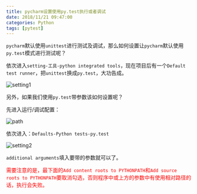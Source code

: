 ```yaml
---
title: pycharm设置使用py.test执行或者调试
date: 2018/11/21 09:47:00
categories: Python
tags: [pytest]
---
```


`pycharm`默认使用`unittest`进行测试及调试，那么如何设置让`pycharm`默认使用`py.test`模式进行测试呢？

<!-- more -->

依次进入`setting-工具-python integrated tools`，现在项目后有一个`Default test runner`，把`unittest`换成`py.test`，大功告成。

![setting1](http://img.qizhenjun.com/QQ%E6%88%AA%E5%9B%BE20181121095743.png)



另外，如果我们使用`py.test`带参数该如何设置呢？

先进入运行/调试配置：

![path](http://img.qizhenjun.com/QQ%E6%88%AA%E5%9B%BE20181121100120.png)

依次进入：`Defaults-Python tests-py.test`

![setting2](http://img.qizhenjun.com/QQ%E6%88%AA%E5%9B%BE20181121100345.png)

`additional arguments`填入要带的参数就可以了。

<font color='red'>需要注意的是，最下面的`Add content roots to PYTHONPATH`和`Add source roots to PYTHONPATH`要取消勾选，否则程序中或上方的参数中有使用相对路径的话，执行会失败。</font>